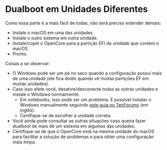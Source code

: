 # Dualboot em Unidades Diferentes

Como essa parte é a mais fácil de todas, não será preciso estender demais:

* Instale o macOS em uma das unidades.
* Instale o outro sistema em outra unidade.
* Instale/copie o OpenCore para a partição EFI da unidade que contém o macOS.
* Pronto.

Coisas a se observar:

- O Windows pode ser um pé no saco quando a configuração possui mais de uma unidade (ele fica doido quando vê muitas partições EF em muitas unidades).
- Caso isso afete você, desative/desconecte todas as outras unidades e instale o Windows normalmente.
  - Em notebooks, isso pode ser um problema. É possível instalar o Windows manualmente seguindo [este guia no TenForums](https://www.tenforums.com/tutorials/84331-apply-windows-image-using-dism-instead-clean-install.html) (em inglês).
  - Certifique-se de escolher a unidade correta.
- Você ainda pode consultar as outras situações caso queira fazer dualboot de mais de um sistema em algumas das unidades.
- Certifique-se de que o OpenCore está na mesma unidade do macOS para facilitar a solução de problemas e para obter uma configuração mais limpa.
